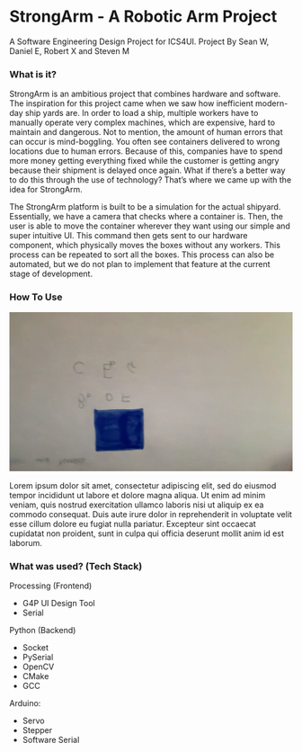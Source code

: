 # StrongArm - A Robotic Arm Project
A Software Engineering Design Project for ICS4UI.
Project By Sean W, Daniel E, Robert X and Steven M

### What is it? 

StrongArm is an ambitious project that combines hardware and software. The inspiration for this project came when we saw how inefficient modern-day ship yards are. In order to load a ship, multiple workers have to manually operate very complex machines, which are expensive, hard to maintain and dangerous. Not to mention, the amount of human errors that can occur is mind-boggling. You often see containers delivered to wrong locations due to human errors.  Because of this, companies have to spend more money getting everything fixed while the customer is getting angry because their shipment is delayed once again. What if there’s a better way to do this through the use of technology? That’s where we came up with the idea for StrongArm.

The StrongArm platform is built to be a simulation for the actual shipyard. Essentially, we have a camera that checks where a container is. Then, the user is able to move the container wherever they want using our simple and super intuitive UI. This command then gets sent to our hardware component, which physically moves the boxes without any workers. This process can be repeated to sort all the boxes. This process can also be automated, but we do not plan to implement that feature at the current stage of development. 


### How To Use

![alt text](opencv_frame.png)

Lorem ipsum dolor sit amet, consectetur adipiscing elit, sed do eiusmod tempor incididunt ut labore et dolore magna aliqua. Ut enim ad minim veniam, quis nostrud exercitation ullamco laboris nisi ut aliquip ex ea commodo consequat. Duis aute irure dolor in reprehenderit in voluptate velit esse cillum dolore eu fugiat nulla pariatur. Excepteur sint occaecat cupidatat non proident, sunt in culpa qui officia deserunt mollit anim id est laborum.


### What was used? (Tech Stack)

Processing (Frontend)
- G4P UI Design Tool
- Serial 

Python (Backend)
- Socket
- PySerial
- OpenCV
- CMake
- GCC

Arduino:
- Servo 
- Stepper
- Software Serial